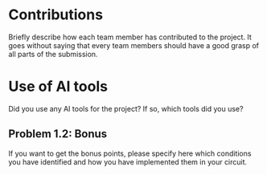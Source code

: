 # Contributions

Briefly describe how each team member has contributed to the project. It goes without saying that every team members should have a good grasp of all parts of the submission.

# Use of AI tools

Did you use any AI tools for the project? If so, which tools did you use?

## Problem 1.2: Bonus

If you want to get the bonus points, please specify here which conditions you have identified and how you have implemented them in your circuit.
